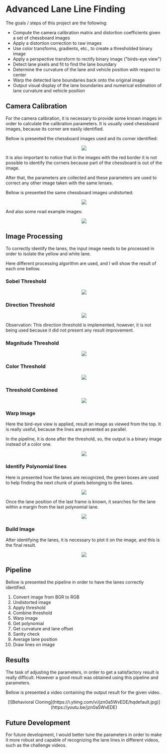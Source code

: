 # Advanced Lane Line Finding

The goals / steps of this project are the following:

* Compute the camera calibration matrix and distortion coefficients given a set of chessboard images
* Apply a distortion correction to raw images
* Use color transforms, gradients, etc., to create a thresholded binary image
* Apply a perspective transform to rectify binary image ("birds-eye view")
* Detect lane pixels and fit to find the lane boundary
* Determine the curvature of the lane and vehicle position with respect to center
* Warp the detected lane boundaries back onto the original image
* Output visual display of the lane boundaries and numerical estimation of lane curvature and vehicle position

## Camera Calibration
For the camera calibration, it is necessary to provide some known images in order to calculate the calibration parameters. It is usually used chessboard images, because its corner are easily identified.

Bellow is presented the chessboard images used and its corner identified:
<p align="center"><img src="output_images/distorted_chessboard.png"/></p>

It is also important to notice that in the images with the red border it is not possible to identify the corners because part of the chessboard is out of the image.

After that, the parameters are collected and these parameters are used to correct any other image taken with the same lenses.

Bellow is presented the same chessboard images undistorted:
<p align="center"><img src="output_images/undistorted_chessboard.png"/></p>

And also some road example images:
<p align="center"><img src="output_images/undistorted_test_images.png"/></p>

## Image Processing
To correctly identify the lanes, the input image needs to be processed in order to isolate the yellow and white lane.

Here different processing algorithm are used, and I will show the result of each one bellow.

### Sobel Threshold
<p align="center"><img src="output_images/Sobelthreshold.png"/></p>

### Direction Threshold
<p align="center"><img src="output_images/Directionalthreshold.png"/></p>
Observation: This direction threshold is implemented, however, it is not being used because it did not present any result improvement.

### Magnitude Threshold
<p align="center"><img src="output_images/Magnitudethreshold.png"/></p>

### Color Threshold
<p align="center"><img src="output_images/Colorthreshold.png"/></p>

### Threshold Combined
<p align="center"><img src="output_images/Thresholdcombined.png"/></p>

### Warp Image
Here the bird-eye view is applied, result an image as viewed from the top. It is really useful, because the lines are presented as parallel.

In the pipeline, it is done after the threshold, so, the output is a binary image instead of a color one.

<p align="center"><img src="output_images/Bird's-eyeview.png"/></p>

### Identify Polynomial lines
Here is presented how the lanes are recognized, the green boxes are used to help finding the next chunk of pixels belonging to the lanes.

<p align="center"><img src="output_images/Polylineswithouthistory.png"/></p>

Once the lane position of the last frame is known, it searches for the lane 
within a margin from the last polynomial lane.

<p align="center"><img src="output_images/Polylineswithhistory.png"/></p>

### Build Image
After identifying the lanes, it is necessary to plot it on the image, and this is the final result.
<p align="center"><img src="output_images/Withpath.png"/></p>

## Pipeline
Bellow is presented the pipeline in order to have the lanes correctly identified.

1. Convert image from BGR to RGB
2. Undistorted image
3. Apply threshold
4. Combine threshold
5. Warp image
6. Get polynomial
7. Get curvature and lane offset
8. Sanity check
9. Average lane position
10. Draw lines on image

## Results
The task of adjusting the parameters, in order to get a satisfactory result is really difficult. However a good result was obtained using this pipeline and parameters.

Bellow is presented a video containing the output result for the given video.
<p align="center">[![Behavioral Cloning](https://i.ytimg.com/vi/jzn0a5WvEDE/hqdefault.jpg)](https://youtu.be/jzn0a5WvEDE)

## Future Development
For future development, I would better tune the parameters in order to make it more robust and capable of recognizing the lane lines in different videos, such as the challenge videos.